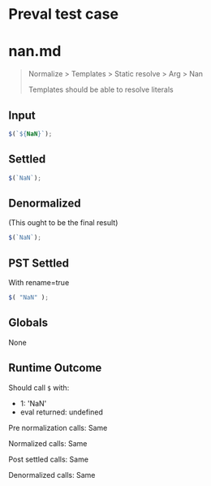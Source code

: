 # Preval test case

# nan.md

> Normalize > Templates > Static resolve > Arg > Nan
>
> Templates should be able to resolve literals

## Input

`````js filename=intro
$(`${NaN}`);
`````


## Settled


`````js filename=intro
$(`NaN`);
`````


## Denormalized
(This ought to be the final result)

`````js filename=intro
$(`NaN`);
`````


## PST Settled
With rename=true

`````js filename=intro
$( "NaN" );
`````


## Globals


None


## Runtime Outcome


Should call `$` with:
 - 1: 'NaN'
 - eval returned: undefined

Pre normalization calls: Same

Normalized calls: Same

Post settled calls: Same

Denormalized calls: Same
